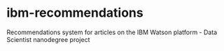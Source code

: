 # ibm-recommendations
Recommendations system for articles on the IBM Watson platform - Data Scientist nanodegree project
